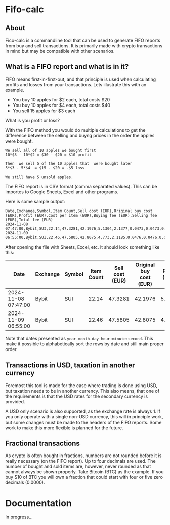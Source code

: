 # Fifo-calc

## About

Fico-calc is a commandline tool that can be used to generate FIFO reports from buy and sell
transactions. It is primarily made with crypto transactions in mind but may be compatible with other
scenarios.

## What is a FIFO report and what is in it?

FIFO means first-in-first-out, and that principle is used when calculating profits and losses from
your transactions. Lets illustrate this with an example.

- You buy 10 apples for $2 each, total costs $20
- You buy 10 apples for $4 each, total costs $40
- You sell 15 apples for $3 each

What is you profit or loss?

With the FIFO method you would do multiple calculations to get the difference between the selling
and buyng prices in the order the apples were bought.

```
We sell all of 10 apples we bought first
10*$3 - 10*$2 = $30 - $20 = $10 profit

Then  we sell 5 of the 10 apples that  were bought later
5*$3 - 5*$4  = $15 - $20 = -$5 loss

We still have 5 unsold apples.
```

The FIFO report is in CSV format (comma separated values). This can be importes to Google Sheets,
Excel and other programs.

Here is some sample output:

```
Date,Exchange,Symbol,Item Count,Sell cost (EUR),Original buy cost (EUR),Profit (EUR),Cost per item (EUR),Buying fee (EUR),Selling fee (EUR),Total fee (EUR)
2024-11-08 07:47:00,Bybit,SUI,22.14,47.3281,42.1976,5.1304,2.1377,0.0473,0.0473,0.0946
2024-11-09 06:55:00,Bybit,SUI,22.46,47.5805,42.8075,4.773,2.1185,0.0476,0.0476,0.0952
```

After opening the file with Sheets, Excel, etc. It should look something like this:

| Date                | Exchange | Symbol | Item Count | Sell cost (EUR) | Original buy cost (EUR) | Profit (EUR) | Cost per item (EUR) | Buying fee (EUR) | Selling fee (EUR) | Total fee (EUR) |
| ------------------- | -------- | ------ | ---------- | --------------- | ----------------------- | ------------ | ------------------- | ---------------- | ----------------- | --------------- |
| 2024-11-08 07:47:00 | Bybit    | SUI    | 22.14      | 47.3281         | 42.1976                 | 5.1304       | 2.1377              | 0.0473           | 0.0473            | 0.0946          |
| 2024-11-09 06:55:00 | Bybit    | SUI    | 22.46      | 47.5805         | 42.8075                 | 4.773        | 2.1185              | 0.0476           | 0.0476            | 0.0952          |

Note that dates presented as `year-month-day hour:minute:second`. This make it possible to
alphabetically sort the rows by date and still main proper order.

## Transactions in USD, taxation in another currency

Foremost this tool is made for the case where trading is done using USD, but taxation needs to be in
another currency. This also means, that one of the requirements is that the USD rates for the
secondary currency is provided.

A USD only scenario is also supported, as the exchange rate is always 1. If you only operate with a
single non-USD currency, this will in principle work, but some changes must be made to the headers
of the FIFO reports. Some work to make this more flexible is planned for the future.

## Fractional transactions

As crypto is often bought in fractions, numbers are not rounded before it is really necessary (on
the FIFO report). Up to four decimals are used. The number of bought and sold items are, however,
never rounded as that cannot always be shown properly. Take Bitcoin (BTC) as the example. If you buy
$10 of BTC you will own a fraction that could start with four or five zero decimals (0.0000).

# Documentation

In progress...
